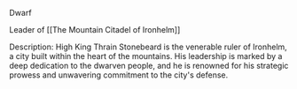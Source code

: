 Dwarf

Leader of [[The Mountain Citadel of Ironhelm]] 

Description: High King Thrain Stonebeard is the venerable ruler of Ironhelm, a city built within the heart of the mountains. His leadership is marked by a deep dedication to the dwarven people, and he is renowned for his strategic prowess and unwavering commitment to the city's defense.

  

